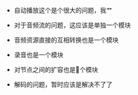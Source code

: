 + 自动播放这个是个很大的问题，我艹

+ 对于音频流的问题，这应该是单独一个模块

+ 音频资源直接的互相转换也是一个模块

+ 录音也是一个模块

+ 对节点之间的扩容也是个模块

+ 解码的问题，暂时应该是解决不了了